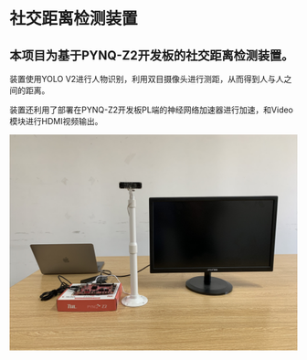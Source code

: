 # 社交距离检测装置
## 本项目为基于PYNQ-Z2开发板的社交距离检测装置。
装置使用YOLO V2进行人物识别，利用双目摄像头进行测距，从而得到人与人之间的距离。

装置还利用了部署在PYNQ-Z2开发板PL端的神经网络加速器进行加速，和Video模块进行HDMI视频输出。

![avatar](./作品全貌.jpeg)
